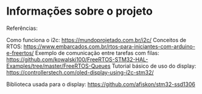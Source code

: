 # Informações sobre o projeto

Referências:

Como funciona o i2c: https://mundoprojetado.com.br/i2c/
Conceitos de RTOS: https://www.embarcados.com.br/rtos-para-iniciantes-com-arduino-e-freertos/
Exemplo de comunicação entre tarefas com filas: https://github.com/kowalski100/FreeRTOS-STM32-HAL-Examples/tree/master/FreeRTOS-Queues
Tutorial básico de uso do display: https://controllerstech.com/oled-display-using-i2c-stm32/

Biblioteca usada para o display: https://github.com/afiskon/stm32-ssd1306
